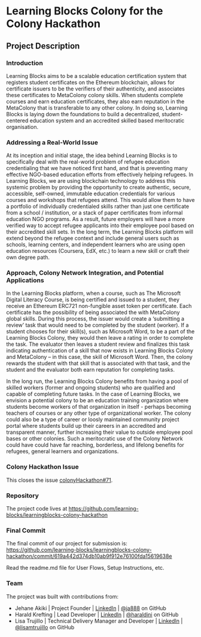 # Learning Blocks Colony for the Colony Hackathon

## Project Description

### Introduction
Learning Blocks aims to be a scalable education certification system that registers student certificates on the Ethereum blockchain, allows for certificate issuers to be the verifiers of their authenticity, and associates these certificates to MetaColony colony skills. When students complete courses and earn education certificates, they also earn reputation in the MetaColony that is transferable to any other colony. In doing so, Learning Blocks is laying down the foundations to build a decentralized, student-centered education system and an accredited skilled based meritocratic organisation. 

### Addressing a Real-World Issue

At its inception and initial stage, the idea behind Learning Blocks is to specifically deal with the real-world problem of refugee education credentialing that we have noticed first hand, and that is preventing many effective NGO-based education efforts from effectively helping refugees. In Learning Blocks, we are using blockchain technology to address this systemic problem by providing the opportunity to create authentic, secure, accessible, self-owned, immutable education credentials for various courses and workshops that refugees attend. This would allow them to have a portfolio of individually credentialed skills rather than just one certificate from a school / institution, or a stack of paper certificates from informal education NGO programs. As a result, future employers will have a more verified way to accept refugee applicants into their employee pool based on their accredited skill sets. In the long term, the Learning Blocks platform will extend beyond the refugee context and include general users such as schools, learning centers, and independent learners who are using open education resources (Coursera, EdX, etc.) to learn a new skill or craft their own degree path.

### Approach, Colony Network Integration, and Potential Applications
In the Learning Blocks platform, when a course, such as The Microsoft Digital Literacy Course, is being certified and issued to a student, they receive an Ethereum ERC721 non-fungible asset token per certificate. Each certificate has the possibility of being associated the with MetaColony global skills. During this process, the issuer would create a ‘submitting a review’ task that would need to be completed by the student (worker). If a student chooses for their skill(s), such as Microsoft Word, to be a part of the Learning Blocks Colony, they would then leave a rating in order to complete the task. The evaluator then leaves a student review and finalizes this task indicating authentication of a skill that now exists in Learning Blocks Colony and MetaColony – in this case, the skill of Microsoft Word. Then, the colony rewards the student with that skill that is associated with that task, and the student and the evaluator both earn reputation for completing tasks. 

In the long run, the Learning Blocks Colony benefits from having a pool of skilled workers (former and ongoing students) who are qualified and capable of completing future tasks. In the case of Learning Blocks, we envision a potential colony to be an education training organization where students become workers of that organization in itself - perhaps becoming teachers of courses or any other type of organizational worker. The colony could also be a type of career or loosly maintained community project portal where students build up their careers in an accredited and transparent manner, further increasing their value to outside employee pool bases or other colonies. Such a meritocratic use of the Colony Network could have could have far reaching, borderless, and lifelong benefits for refugees, general learners and organizations.

### Colony Hackathon Issue
This closes the issue [colonyHackathon#71](https://github.com/JoinColony/colonyHackathon/issues/71).

### Repository

The project code lives at https://github.com/learning-blocks/learningblocks-colony-hackathon

### Final Commit
The final commit of our project for submission is:
https://github.com/learning-blocks/learningblocks-colony-hackathon/commit/619a442d374db10ab9f912e76100fda15619638e

Read the readme.md file for User Flows, Setup Instructions, etc.

### Team
The project was built with contributions from:

- Jehane Akiki | Project Founder | [LinkedIn](https://www.linkedin.com/in/jehane-akiki-7a58114a/) | [@ja888](https://github.com/ja888) on GitHub
- Harald Krefting | Lead Developer | [LinkedIn](https://www.linkedin.com/in/haraldkrefting/) | [@haraldini](https://github.com/haraldini) on GitHub
- Lisa Trujillo | Technical Delivery Manager and Developer | [LinkedIn](https://www.linkedin.com/in/lisamtrujillo/) | [@lisamtrujillo](https://github.com/lisamtrujillo) on GitHub



